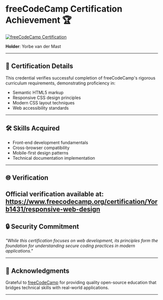 # freeCodeCamp Certification Achievement 🏆

[![freeCodeCamp Certification](https://img.shields.io/badge/freeCodeCamp-Responsive_Web_Design-00354F?logo=freecodecamp&logoColor=white)](https://www.freecodecamp.org/certification/[your-username]/responsive-web-design)

**Holder**: Yorbe van der Mast 

---

## 📜 Certification Details
This credential verifies successful completion of freeCodeCamp's rigorous curriculum requirements, demonstrating proficiency in:

- Semantic HTML5 markup
- Responsive CSS design principles
- Modern CSS layout techniques
- Web accessibility standards

---

## 🛠️ Skills Acquired
- Front-end development fundamentals
- Cross-browser compatibility
- Mobile-first design patterns
- Technical documentation implementation

---

## 🌐 Verification
Official verification available at:  https://www.freecodecamp.org/certification/Yorb1431/responsive-web-design
---

## 🔒 Security Commitment
*"While this certification focuses on web development, its principles form the foundation for understanding secure coding practices in modern applications."*

---

## 🙏 Acknowledgments
Grateful to [freeCodeCamp](https://www.freecodecamp.org) for providing quality open-source education that bridges technical skills with real-world applications.

---